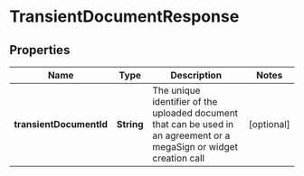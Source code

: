 
# TransientDocumentResponse

## Properties
Name | Type | Description | Notes
------------ | ------------- | ------------- | -------------
**transientDocumentId** | **String** | The unique identifier of the uploaded document that can be used in an agreement or a megaSign or widget creation call |  [optional]



